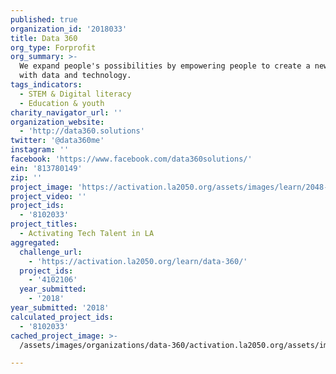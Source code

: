 ```yaml
---
published: true
organization_id: '2018033'
title: Data 360
org_type: Forprofit
org_summary: >-
  We expand people's possibilities by empowering people to create a new future
  with data and technology.
tags_indicators:
  - STEM & Digital literacy
  - Education & youth
charity_navigator_url: ''
organization_website:
  - 'http://data360.solutions'
twitter: '@data360me'
instagram: ''
facebook: 'https://www.facebook.com/data360solutions/'
ein: '813780149'
zip: ''
project_image: 'https://activation.la2050.org/assets/images/learn/2048-wide/data-360.jpg'
project_video: ''
project_ids:
  - '8102033'
project_titles:
  - Activating Tech Talent in LA
aggregated:
  challenge_url:
    - 'https://activation.la2050.org/learn/data-360/'
  project_ids:
    - '4102106'
  year_submitted:
    - '2018'
year_submitted: '2018'
calculated_project_ids:
  - '8102033'
cached_project_image: >-
  /assets/images/organizations/data-360/activation.la2050.org/assets/images/learn/2048-wide/data-360.jpg

---
```

